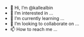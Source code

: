 - 👋 Hi, I’m @kallealbin
- 👀 I’m interested in ...
- 🌱 I’m currently learning ...
- 💞️ I’m looking to collaborate on ...
- 📫 How to reach me ...

<!---
kallealbin/kallealbin is a ✨ special ✨ repository because its `README.md` (this file) appears on your GitHub profile.
You can click the Preview link to take a look at your changes.
--->
